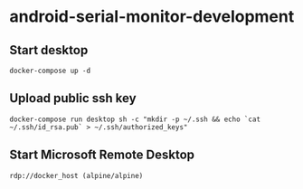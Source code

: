 # android-serial-monitor-development

## Start desktop

```
docker-compose up -d
```

## Upload public ssh key

```
docker-compose run desktop sh -c "mkdir -p ~/.ssh && echo `cat ~/.ssh/id_rsa.pub` > ~/.ssh/authorized_keys"
```

## Start Microsoft Remote Desktop 

```
rdp://docker_host (alpine/alpine)
```
